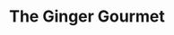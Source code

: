 ---
layout: place
title: "The Ginger Gourmet"
permalink: /massachusetts/north-reading/the-ginger-gourmet.html
stateAbbr: MA
stateName: Massachusetts
cityName: North Reading
seo:
  name: "The Ginger Gourmet"
  type: Restaurant
  links: https://thegingergourmet.com/
description: "The Ginger Gourmet serves delicious sushi in North Reading, Massachusetts. Try fresh Japanese dishes for a great dining experience. Available for takeout, delivery, lunch, and dinner."
place_id: ChIJJZ_aDl8J44kRgGRgHyadIzo
photos:
  - name: >-
      places/ChIJJZ_aDl8J44kRgGRgHyadIzo/photos/AeeoHcI7Kv7bD4J11LikBefRqjaKxR1x-pAlXz7oV-Tk6PChaCtSKrPPn_mdek6WwBXY7H48g8IeiNAWD0a-4cQ_315E19jBXlMbrPJ6dP8F1Ag8x0xpt9hzAgZdn3hKAlwmKHp_mvJt7JMWslb6paBVWrmLvE967U2-9QVcgiwigKywcFqHcd_a2WzvYdKOHxT6_ariEMWLWZuFAMrYExqxFdwmUrLU13kL9FEgB0ULvVx9EFyrNnTjO9F-xKHqK4MywpeLGAk_d7a059JU9m2ANDceQSzQua3bT2rGqIGK58xhf_opQ4LXYK73H2PMZJl1qMFA220YTwcTnt-pXokLXZoIaSYJGmHUqRo6d6jx8v16zuQ8tM1Gql_sLxzpQeYzb7wx8AqEOc31UGo1enfTXjD6GA_sFKtQIFsOtkiJoPrFmykG
    widthPx: 4032
    heightPx: 3024
    authorAttributions:
      - displayName: Simon lam
        uri: https://maps.google.com/maps/contrib/111049829303289304801
        photoUri: >-
          https://lh3.googleusercontent.com/a/ACg8ocLvVDEAYNpMDodqUxkBPM5ag7FNJ6s9quPdE0d9Kt4EkY8hdw=s100-p-k-no-mo
    flagContentUri: >-
      https://www.google.com/local/imagery/report/?cb_client=maps_api_places.places_api&image_key=!1e10!2sCIHM0ogKEICAgIDssvDSyQE&hl=en-US
    googleMapsUri: >-
      https://www.google.com/maps/place//data=!3m4!1e2!3m2!1sCIHM0ogKEICAgIDssvDSyQE!2e10!4m2!3m1!1s0x89e3095f0eda9f25:0x3a239d261f606480
  - name: >-
      places/ChIJJZ_aDl8J44kRgGRgHyadIzo/photos/AeeoHcLBu_bspqxZRb0oBe56ZBBvbCM7ZXMPKpJNCVWFX56sDRwttHSOaSiVW3iP1cNvBwVCx5bpDj0LUnDU8k2-2bCMWUfyBh-h9dD_58-AIfUQEHhkyV1QF1ZlhE8Pb8WcZQpjXtA-EvwSA6A5adbb746vszeUjF56z6IJifHAcSqSqK3HOVMon_LRSCBYxovOCZYkw92r8QHVxY_54kztFGKm4ZWaXA7OeaPJUv-js8VudqcMSBzuUKDP3MI7abBQXbzZarl3uQftwi8rRm_6mvOV1Db4A-jAyKCOA9TWYeIRiyCnyygL1C84UxTr38FJRXnk75qvTHIaMfNLwWAbzne01L59USAXmnN33PMdu5uORY1TV5Dz2X3VmRul4onsLQax8kzfATX9HHAJwENysoz3KoRrgjvvEGg9iCx9SPwlZDj9
    widthPx: 4032
    heightPx: 2399
    authorAttributions:
      - displayName: Jane
        uri: https://maps.google.com/maps/contrib/105690379387070649398
        photoUri: >-
          https://lh3.googleusercontent.com/a/ACg8ocJDY59cVMQu7lD4J61pQWT1sgSl3jmGRsU56BFv87IPYOzafQ=s100-p-k-no-mo
    flagContentUri: >-
      https://www.google.com/local/imagery/report/?cb_client=maps_api_places.places_api&image_key=!1e10!2sCIHM0ogKEICAgIC6_vbz5QE&hl=en-US
    googleMapsUri: >-
      https://www.google.com/maps/place//data=!3m4!1e2!3m2!1sCIHM0ogKEICAgIC6_vbz5QE!2e10!4m2!3m1!1s0x89e3095f0eda9f25:0x3a239d261f606480
  - name: >-
      places/ChIJJZ_aDl8J44kRgGRgHyadIzo/photos/AeeoHcLoko2aYlW3O1Z6acVtVbqobejd633ENeAJ8roDrxP5RR0Nwk-Th2qGc8uv-03GoAhPxuLkI9nVRDdR7qwK2wZxDt0OHwn_dixCryThaTT7wXOsJg3_zvIR0V0vH4of3gcbQ1eJm7itTH0WOzNTyZqYVdYMsWHCeZ4HHRlx0hBjNmoakcg9LcHBaOJXrf_0oCK8wlU1i0b-5fJuIw0BesPSI79xnd-SwGTo1XP-7xjLqpL8IWdK21um_muVpnkUIA1q5FvUBJv08A9ATcvviNJcBQu6sqtiip9FJ0sqymu1O6pig8cklIr-dTN6ee55gyfImg0GUXWoiKmNFGtqc1lmMA6_vOCWEkIvbVCXyWQ7n5_fygHguJva0m_nHp4JeERKCllrmEgtpNY6x7NseWH6Pv84HhEvxaDflUa5lQFuEWN-
    widthPx: 4032
    heightPx: 3024
    authorAttributions:
      - displayName: Simon lam
        uri: https://maps.google.com/maps/contrib/111049829303289304801
        photoUri: >-
          https://lh3.googleusercontent.com/a/ACg8ocLvVDEAYNpMDodqUxkBPM5ag7FNJ6s9quPdE0d9Kt4EkY8hdw=s100-p-k-no-mo
    flagContentUri: >-
      https://www.google.com/local/imagery/report/?cb_client=maps_api_places.places_api&image_key=!1e10!2sCIHM0ogKEICAgIDssoHB7AE&hl=en-US
    googleMapsUri: >-
      https://www.google.com/maps/place//data=!3m4!1e2!3m2!1sCIHM0ogKEICAgIDssoHB7AE!2e10!4m2!3m1!1s0x89e3095f0eda9f25:0x3a239d261f606480
  - name: >-
      places/ChIJJZ_aDl8J44kRgGRgHyadIzo/photos/AeeoHcKUo8DF0TRv8vRO1ExqsSZ8XOZsQ4krju9Zv0ZwL9FoFjEWK1ungRIH6qI3RS2Yiv4XO0RcW45YxBjnG_qDNJAkW6L5QW6A7P5yPQ2JEAlmMF2C9lHxf9_gz8OSHcD8DDLuaVInrFOcTwY_uUFNXe2xJR0RJgNT-EVW_fb_jb39VFo9AMjqGp1usDta5DPc7kKsKLdhTe_nPMK2PFdx4mUM8_x6Vw3TfBQ_v8qFPC4HJVM4bLOVF7xwAxDXCll52K9KmTIowAkh2D3UPCo7CPe_kR_PE_HLn-_KxYyrWll1aebmP4y02z2MvEsoUfMyZ7kIjsPB2nm34OdD0lkg2xg-xD706AIVW42AO8ogPKimTCFlDVHJcpKimxINT7C2d776BLKH8uTYrzzTjdOlPH5HFEp55l1nHEzdlyaIeFuA_g
    widthPx: 4032
    heightPx: 3024
    authorAttributions:
      - displayName: sr i
        uri: https://maps.google.com/maps/contrib/105583396157996228145
        photoUri: >-
          https://lh3.googleusercontent.com/a/ACg8ocI2Cw3jw1myo8Xm9Y4WC2C3LRD80euQFcDIn5bvL-PM6lpTwnPt=s100-p-k-no-mo
    flagContentUri: >-
      https://www.google.com/local/imagery/report/?cb_client=maps_api_places.places_api&image_key=!1e10!2sCIHM0ogKEICAgICZrJ_gUA&hl=en-US
    googleMapsUri: >-
      https://www.google.com/maps/place//data=!3m4!1e2!3m2!1sCIHM0ogKEICAgICZrJ_gUA!2e10!4m2!3m1!1s0x89e3095f0eda9f25:0x3a239d261f606480
  - name: >-
      places/ChIJJZ_aDl8J44kRgGRgHyadIzo/photos/AeeoHcIfkMk2IoU8lCYYCU_jk0JjFZ0wa6bZLvuj0aOeR87O425rpe6y_xQpYNDB63il-bONR2bgEvCNiH3zxaKy4Z8euOnDdZRBA7uWS1VC01RoF2JTiHzcTotwfe3YxOrwPiIw47_r0eGwVpGX9eYm3HZDrejdzmvTFmSy_eXtgn-lyc-mGbtbS9B0PrXy1sV5xvzc6fsSKvoH6LKfcKS8TekDHJhdlSla_8tskPb8Gp1FeG8eWA6M8IMIVELwnqEJfSWS2atzho8wTi11V5URW4j43CZjNhbItqorOoGuHsPCE9xOmdojcBTfmHM70a25hnvC88MEUcCgCJYFD6wOYVl9bQUhStlKYEzlE3LvYPdS38-EfygX8odJ-78DrdlIrjEcEm4KFQbgTn1-SMxheyDuZsIUBWSDkNUbEhZCnDL90AU
    widthPx: 3024
    heightPx: 4032
    authorAttributions:
      - displayName: James Phillips
        uri: https://maps.google.com/maps/contrib/112967577723705047912
        photoUri: >-
          https://lh3.googleusercontent.com/a/ACg8ocKYd0LqJ7yZia4Ci__Eguv-ayrGLBp0V4UVMoliSZRYMIUmsg=s100-p-k-no-mo
    flagContentUri: >-
      https://www.google.com/local/imagery/report/?cb_client=maps_api_places.places_api&image_key=!1e10!2sCIHM0ogKEICAgICE7YC1owE&hl=en-US
    googleMapsUri: >-
      https://www.google.com/maps/place//data=!3m4!1e2!3m2!1sCIHM0ogKEICAgICE7YC1owE!2e10!4m2!3m1!1s0x89e3095f0eda9f25:0x3a239d261f606480
  - name: >-
      places/ChIJJZ_aDl8J44kRgGRgHyadIzo/photos/AeeoHcLgtckWlEswEpkhYGTWE280_LpVgzkLGg78u4kvMZbnlgyn16vHwSHxsRzZxxqnSqdiHl38XqlTLYNYtZ7ut2daytkatri6tDFe2gKlZlvwiTxbuxABpeY0ysVErZJCCWxVeGaGmvXWq6sgaG4l8kPTlYWgDDS__SQqGZJzq9T-qNnpiq6EfjN7Es1okj3v_uL0H8p02pLjppQqRMLjI0u1a-bu_FcD-rm2laZR5HKtPTyxO2P9ucGlJB2qlKkgkVFKFQmpJjexgjsNAr8obuG22y4hYkbiQyyeXa3GvTkcP4RyASxFTKZ7O_IsGL6R9TFTpeNMYa1bnXEfGHxRDBP2e2gYXpiZ6E1GFHBpk6tNodiv_irfTmCVA0rDsHMvW3XrnbR_Ou_QnNH-8r5l_ZpbdnuQBimRb7_2bhO9-HdjqQ
    widthPx: 2084
    heightPx: 4624
    authorAttributions:
      - displayName: Lindsey Nakhoul
        uri: https://maps.google.com/maps/contrib/114908833520125219256
        photoUri: >-
          https://lh3.googleusercontent.com/a-/ALV-UjV-GJCmIhijkCPFJk2dd8ikG5ilHVzhuu-Eg7XNtbF652LmKXp6Lw=s100-p-k-no-mo
    flagContentUri: >-
      https://www.google.com/local/imagery/report/?cb_client=maps_api_places.places_api&image_key=!1e10!2sCIHM0ogKEICAgIDO5oOmXw&hl=en-US
    googleMapsUri: >-
      https://www.google.com/maps/place//data=!3m4!1e2!3m2!1sCIHM0ogKEICAgIDO5oOmXw!2e10!4m2!3m1!1s0x89e3095f0eda9f25:0x3a239d261f606480
  - name: >-
      places/ChIJJZ_aDl8J44kRgGRgHyadIzo/photos/AeeoHcJ_xcs6-YMCNzrtNkC68aBCTjiBK-633X_GUDLVZ9McmRnx_sggPlKhGh2XIKHIKimwnXERLlPYf7Vo-u_rC3CyBaRovCV0niZ2JhMXAhFqqMQuvW5CDq-t0U5PO_z_hVQkidpWpHIIn6ZtAJ3ZH55EkMr5Tlwt06PV8er-Ij5qib4b3qBmCpDc7SI5k0PatOOQ58iLuQgD2-w2_E-yh4E1n6FGq5mzXoEN9PyD7_BFqSzqqUP6EFUtnR3arZSXkRU6B1tRneXaEkJZTR9INMXYq_BkGswZkQSQqlVL5twOS3j_WLhSndByUQ4fgKX7B0idmrJccOCI-XjaWHd_3dvU3dQLZWUSflKf5zEKqlGF2ic0zcbKzcF4OzoIszvzT7T1iLO04i-U09oT68UEI0ukh7myT37vYtufdyi1RmhKcQ
    widthPx: 4800
    heightPx: 2700
    authorAttributions:
      - displayName: Christopher Gates
        uri: https://maps.google.com/maps/contrib/107220065922949075092
        photoUri: >-
          https://lh3.googleusercontent.com/a-/ALV-UjUVSQXEegbSrfqymaK7a-ElKnSFx3QEZ72GPczdwTogEghta4s6=s100-p-k-no-mo
    flagContentUri: >-
      https://www.google.com/local/imagery/report/?cb_client=maps_api_places.places_api&image_key=!1e10!2sCIHM0ogKEICAgIDEzszxRw&hl=en-US
    googleMapsUri: >-
      https://www.google.com/maps/place//data=!3m4!1e2!3m2!1sCIHM0ogKEICAgIDEzszxRw!2e10!4m2!3m1!1s0x89e3095f0eda9f25:0x3a239d261f606480
  - name: >-
      places/ChIJJZ_aDl8J44kRgGRgHyadIzo/photos/AeeoHcJfYWgq95UNa5QNEiLlBw7EMlkEi3IOjz3vW0JNiunnLmTUcc0SC0dFd2jRmCgjwOLcHg8QM5Do1srKdXGDdYLfQOPHlNmb94ZwZbHPlgRunRmYDfx2GyvyUgSossz5atNG1sID1amsZ2upg5tIZQdlcA604kwBWErTGyTslPZILengIbnRf2rdPCaiNTA0HgjwCY0i3tdxrpIZiAY6U-MY2K1goXYu2IvYFkAch-8bPly0X4DfBgg1RLOpq2dm5UtpQcT0tOWdoqUj0N_Hz5vDVXxZ4EwHUjbu9Vqp-cSShzTfSNqANNRBAREZlw9h1wbHQ63iI9vskaxxPca0owVXfL5LiSmeY1MKu0-CBygtacvBvNb-fE3Vn03O0T-_wu7_FAfWzuh2NnF-MjbCHuNvmymPWrvIbDDF8EQHKx9_YA
    widthPx: 4048
    heightPx: 3036
    authorAttributions:
      - displayName: Michelle Callahan
        uri: https://maps.google.com/maps/contrib/108127163172576824888
        photoUri: >-
          https://lh3.googleusercontent.com/a-/ALV-UjUFG2sdx7GyXkelzxSduD107Mv7RrbYh7zxw0u1inAgtbtB3hNu=s100-p-k-no-mo
    flagContentUri: >-
      https://www.google.com/local/imagery/report/?cb_client=maps_api_places.places_api&image_key=!1e10!2sCIHM0ogKEICAgID4r96TBw&hl=en-US
    googleMapsUri: >-
      https://www.google.com/maps/place//data=!3m4!1e2!3m2!1sCIHM0ogKEICAgID4r96TBw!2e10!4m2!3m1!1s0x89e3095f0eda9f25:0x3a239d261f606480
  - name: >-
      places/ChIJJZ_aDl8J44kRgGRgHyadIzo/photos/AeeoHcJQ2XwteSKhTrt7oalPtkaKAC8TkKcqNHtF6wXt5e8BjeKAfecO8gFyqus988yv1Qt0KmUesC6OceYRplHBOqca4TdiJo-CKsV9JU9jWjENUWsgHeKW0F_2GQpDjvV4cQNnZbNEaZAIDJU1Xp_CFCbI4Aqi_BMK0zTyPlklkXeXTq7A7oXEOsJjD7p1-QMc-XpH6SSF1vrijako-J9ym_7A3pqZN6C_DrTzLn3v440ONF5y1-EKZl1MlA0A2InOTeHHGh6gA9LkUmbMjiKthwnkh37CwrO0EOmYjCVV2yulmQ6q3iif7-IyiVzYEG7MYK0NnQ7c6mHXpYAoppS-1IJv34-qP3cpIJ8wvGTjkhhAnSEcfl9C6emUYPon9bkapY2oNiw7tvNi3JwwI-gK2N23QFZcoiuYUcMlLmugVsDwG870
    widthPx: 4656
    heightPx: 3492
    authorAttributions:
      - displayName: Rebecca Flores-Mantilla
        uri: https://maps.google.com/maps/contrib/114248146429240069467
        photoUri: >-
          https://lh3.googleusercontent.com/a/ACg8ocIV9LFLkdUAvCay4zT2wipe4LJy581FwAELBzOdqn5xPjtmjg=s100-p-k-no-mo
    flagContentUri: >-
      https://www.google.com/local/imagery/report/?cb_client=maps_api_places.places_api&image_key=!1e10!2sCIHM0ogKEICAgIC0wL_nmQE&hl=en-US
    googleMapsUri: >-
      https://www.google.com/maps/place//data=!3m4!1e2!3m2!1sCIHM0ogKEICAgIC0wL_nmQE!2e10!4m2!3m1!1s0x89e3095f0eda9f25:0x3a239d261f606480
  - name: >-
      places/ChIJJZ_aDl8J44kRgGRgHyadIzo/photos/AeeoHcJ5tiwV8imKkyyuEy-pZBvnWEU0QiCf94emeeZS3o_fY384CJr730W8sy6Rl2kIklMYXr_u-OMQ9Vw4Pi5olg7aYcUQ9sTJc56oYmiWLXUz3qoD1D6HH4zvWKIpYsBQDyEmfMKSnGpdKPqy61PKLWjpHqOvN_QRUpKoi1pVsRDYHpe9gQs9n6tGoEHrkwmurStqCXTloxhwdL7wTVJmrJqHtd1rusia2auJxKDsgB2TYTSiQJWEmFkG4paLNGE1iWWUwTRiZtMNS29i30hXc7b77lK4_e28XQjHq4Zd6ylWdl3c02zLQQL0tiRprPRESdCS-hbsWS_fpEgbfJm4loyogxHTVxpF-isEMMlso-PSrfLBe0-IXSmm-lFgXLyyP9c5dp35x--PgrZUobcfVz-BH0U7vPTIhHSk9L2oM1Y3V-yR
    widthPx: 4032
    heightPx: 3024
    authorAttributions:
      - displayName: Demetri Karoutsos
        uri: https://maps.google.com/maps/contrib/111220908787801042258
        photoUri: >-
          https://lh3.googleusercontent.com/a/ACg8ocItxusnI65iGFdOTDR41Z9maOsBTfDOi-VTQHNXj6T9_UkSQA=s100-p-k-no-mo
    flagContentUri: >-
      https://www.google.com/local/imagery/report/?cb_client=maps_api_places.places_api&image_key=!1e10!2sCIHM0ogKEICAgID2oKf75AE&hl=en-US
    googleMapsUri: >-
      https://www.google.com/maps/place//data=!3m4!1e2!3m2!1sCIHM0ogKEICAgID2oKf75AE!2e10!4m2!3m1!1s0x89e3095f0eda9f25:0x3a239d261f606480
address: 265 Main St, North Reading, MA 01864, USA
street: 265 Main St
city: North Reading
state: MA
zip: '01864'
country: USA
neighborhood: null
latitude: '42.591407'
longitude: '-71.116060'
accessibility_options:
  wheelchairAccessibleParking: true
  wheelchairAccessibleEntrance: true
  wheelchairAccessibleRestroom: true
  wheelchairAccessibleSeating: true
business_status: OPERATIONAL
name: The Ginger Gourmet
google_maps_links:
  directionsUri: >-
    https://www.google.com/maps/dir//''/data=!4m7!4m6!1m1!4e2!1m2!1m1!1s0x89e3095f0eda9f25:0x3a239d261f606480!3e0
  placeUri: https://maps.google.com/?cid=4189364865445422208
  writeAReviewUri: >-
    https://www.google.com/maps/place//data=!4m3!3m2!1s0x89e3095f0eda9f25:0x3a239d261f606480!12e1
  reviewsUri: >-
    https://www.google.com/maps/place//data=!4m4!3m3!1s0x89e3095f0eda9f25:0x3a239d261f606480!9m1!1b1
  photosUri: >-
    https://www.google.com/maps/place//data=!4m3!3m2!1s0x89e3095f0eda9f25:0x3a239d261f606480!10e5
primary_type: Chinese Restaurant
opening_hours:
  regular: null
  current: null
secondary_opening_hours:
  regular:
    weekdayDescriptions: null
    type: null
  current:
    weekdayDescriptions: null
    type: null
phone: (978) 664-3333
price_level: null
price_range: $10 &ndash; $20
rating: '4.3'
rating_count: 207
website: https://thegingergourmet.com/
reviews:
  - name: >-
      places/ChIJJZ_aDl8J44kRgGRgHyadIzo/reviews/ChdDSUhNMG9nS0VJQ0FnSUM5ZzdESHJ3RRAB
    relativePublishTimeDescription: a year ago
    rating: 4
    text:
      text: >-
        Very nice atmosphere.  Service okay but need to ask twice as a reminder.
        They walk away from the keno machine too often and you miss your game.
        All the food I ordered was delicious except fried calamari. Looked
        terrible and smelled fishy. Don't let that sway you from enjoying this
        resturant. Very nice place and friendly staff.
      languageCode: en
    originalText:
      text: >-
        Very nice atmosphere.  Service okay but need to ask twice as a reminder.
        They walk away from the keno machine too often and you miss your game.
        All the food I ordered was delicious except fried calamari. Looked
        terrible and smelled fishy. Don't let that sway you from enjoying this
        resturant. Very nice place and friendly staff.
      languageCode: en
    authorAttribution:
      displayName: ProductTester
      uri: https://www.google.com/maps/contrib/115909689473749178752/reviews
      photoUri: >-
        https://lh3.googleusercontent.com/a-/ALV-UjWJG3YeOLOG9NovSYSlbsPXF7UvSw3KBdN-dC1VbuYiWVYrdeM=s128-c0x00000000-cc-rp-mo-ba4
    publishTime: '2024-03-09T00:02:53.587435Z'
    flagContentUri: >-
      https://www.google.com/local/review/rap/report?postId=ChdDSUhNMG9nS0VJQ0FnSUM5ZzdESHJ3RRAB&d=17924085&t=1
    googleMapsUri: >-
      https://www.google.com/maps/reviews/data=!4m6!14m5!1m4!2m3!1sChdDSUhNMG9nS0VJQ0FnSUM5ZzdESHJ3RRAB!2m1!1s0x89e3095f0eda9f25:0x3a239d261f606480
  - name: >-
      places/ChIJJZ_aDl8J44kRgGRgHyadIzo/reviews/ChdDSUhNMG9nS0VJQ0FnSUQyb0tmN3hBRRAB
    relativePublishTimeDescription: 2 years ago
    rating: 5
    text:
      text: >-
        First visit, the food was decent for American Chinese. The service was
        great. Nice atmosphere and clean. When it comes to American Chinese it’s
        hard to impress me, the food is either subpar or decent ha ha. Would
        definitely visit again as my boyfriend likes this place and the sushi
        was decent too. If you are in town or passing through I recommend
        stopping in as I am confident you won’t be disappointed and likely
        impressed.
      languageCode: en
    originalText:
      text: >-
        First visit, the food was decent for American Chinese. The service was
        great. Nice atmosphere and clean. When it comes to American Chinese it’s
        hard to impress me, the food is either subpar or decent ha ha. Would
        definitely visit again as my boyfriend likes this place and the sushi
        was decent too. If you are in town or passing through I recommend
        stopping in as I am confident you won’t be disappointed and likely
        impressed.
      languageCode: en
    authorAttribution:
      displayName: Demetri Karoutsos
      uri: https://www.google.com/maps/contrib/111220908787801042258/reviews
      photoUri: >-
        https://lh3.googleusercontent.com/a/ACg8ocItxusnI65iGFdOTDR41Z9maOsBTfDOi-VTQHNXj6T9_UkSQA=s128-c0x00000000-cc-rp-mo-ba5
    publishTime: '2022-05-03T13:47:07.754817Z'
    flagContentUri: >-
      https://www.google.com/local/review/rap/report?postId=ChdDSUhNMG9nS0VJQ0FnSUQyb0tmN3hBRRAB&d=17924085&t=1
    googleMapsUri: >-
      https://www.google.com/maps/reviews/data=!4m6!14m5!1m4!2m3!1sChdDSUhNMG9nS0VJQ0FnSUQyb0tmN3hBRRAB!2m1!1s0x89e3095f0eda9f25:0x3a239d261f606480
  - name: >-
      places/ChIJJZ_aDl8J44kRgGRgHyadIzo/reviews/ChdDSUhNMG9nS0VJQ0FnSUM1N3Y2R25RRRAB
    relativePublishTimeDescription: a year ago
    rating: 5
    text:
      text: >-
        Our new go-to Chinese and sushi place! We've gotten both lunch and
        dinner so far and are very impressed. Food is fresh, good quality,
        generous portions. The shrimp tempura is very lite and crunchy coating
        with sweet shrimp, the egg rolls are fresh made -not the frozen kind,
        the best crab ragoons ever and thick flavorful chicken teriyaki. Sushi
        is very well made, well above average for the area, we loved the Red Sox
        roll. The rice is New York style Chinese, so up to individual
        preference, but honestly we barely got to the rice with all the yummy
        food options. Each time I go in intending to take pictures of the food,
        but immediately forget at the sight of it 😋 Will be going back
        regularly!
      languageCode: en
    originalText:
      text: >-
        Our new go-to Chinese and sushi place! We've gotten both lunch and
        dinner so far and are very impressed. Food is fresh, good quality,
        generous portions. The shrimp tempura is very lite and crunchy coating
        with sweet shrimp, the egg rolls are fresh made -not the frozen kind,
        the best crab ragoons ever and thick flavorful chicken teriyaki. Sushi
        is very well made, well above average for the area, we loved the Red Sox
        roll. The rice is New York style Chinese, so up to individual
        preference, but honestly we barely got to the rice with all the yummy
        food options. Each time I go in intending to take pictures of the food,
        but immediately forget at the sight of it 😋 Will be going back
        regularly!
      languageCode: en
    authorAttribution:
      displayName: y o
      uri: https://www.google.com/maps/contrib/106081720662723606809/reviews
      photoUri: >-
        https://lh3.googleusercontent.com/a/ACg8ocKHV-k35CywQpfhjfOJvrwQq9adRHBu4KOONizqEHdv4NqVUA=s128-c0x00000000-cc-rp-mo
    publishTime: '2023-10-14T17:16:34.775305Z'
    flagContentUri: >-
      https://www.google.com/local/review/rap/report?postId=ChdDSUhNMG9nS0VJQ0FnSUM1N3Y2R25RRRAB&d=17924085&t=1
    googleMapsUri: >-
      https://www.google.com/maps/reviews/data=!4m6!14m5!1m4!2m3!1sChdDSUhNMG9nS0VJQ0FnSUM1N3Y2R25RRRAB!2m1!1s0x89e3095f0eda9f25:0x3a239d261f606480
  - name: >-
      places/ChIJJZ_aDl8J44kRgGRgHyadIzo/reviews/ChZDSUhNMG9nS0VJQ0FnSURQaWFPbE5REAE
    relativePublishTimeDescription: 4 months ago
    rating: 5
    text:
      text: >-
        They are such wonderful people with amazing food! My sister loves
        ordering from here so we go every once in a while and they never
        disappoint. Special thanks to the guy working the front counter/phone
        yesterday :).
      languageCode: en
    originalText:
      text: >-
        They are such wonderful people with amazing food! My sister loves
        ordering from here so we go every once in a while and they never
        disappoint. Special thanks to the guy working the front counter/phone
        yesterday :).
      languageCode: en
    authorAttribution:
      displayName: Evelyn
      uri: https://www.google.com/maps/contrib/108705301381572613139/reviews
      photoUri: >-
        https://lh3.googleusercontent.com/a/ACg8ocLg6v4Dq7q3pmdFgofyFwno1n2qvx_WS171UJpIkrmQepQDQg=s128-c0x00000000-cc-rp-mo-ba3
    publishTime: '2024-12-03T13:37:04.013860Z'
    flagContentUri: >-
      https://www.google.com/local/review/rap/report?postId=ChZDSUhNMG9nS0VJQ0FnSURQaWFPbE5REAE&d=17924085&t=1
    googleMapsUri: >-
      https://www.google.com/maps/reviews/data=!4m6!14m5!1m4!2m3!1sChZDSUhNMG9nS0VJQ0FnSURQaWFPbE5REAE!2m1!1s0x89e3095f0eda9f25:0x3a239d261f606480
  - name: >-
      places/ChIJJZ_aDl8J44kRgGRgHyadIzo/reviews/ChdDSUhNMG9nS0VJQ0FnSURYeHRIWmd3RRAB
    relativePublishTimeDescription: 5 months ago
    rating: 5
    text:
      text: >-
        We stopped in here after visiting cowabungas and we were very hungry.

        We ordered the pupu platter for two & a large fried rice and a 2 sushi
        combo with a soup and salad..

        All of this was less than $50!

        The atmosphere was beautiful, very elegant and modern and clean. The
        service was also good, attentive and giving us our space.

        Food was tasty, large portions,and well presented.

        I’m so happy I found a place I could feed the whole family on a budget
        without compromising quality!!
      languageCode: en
    originalText:
      text: >-
        We stopped in here after visiting cowabungas and we were very hungry.

        We ordered the pupu platter for two & a large fried rice and a 2 sushi
        combo with a soup and salad..

        All of this was less than $50!

        The atmosphere was beautiful, very elegant and modern and clean. The
        service was also good, attentive and giving us our space.

        Food was tasty, large portions,and well presented.

        I’m so happy I found a place I could feed the whole family on a budget
        without compromising quality!!
      languageCode: en
    authorAttribution:
      displayName: Norma Perez
      uri: https://www.google.com/maps/contrib/113871001537702252058/reviews
      photoUri: >-
        https://lh3.googleusercontent.com/a-/ALV-UjWDkIrfZxB8cc7lkGEMF8rduFCizBIb1RS8T-aiBOZZ-FHILrtW=s128-c0x00000000-cc-rp-mo-ba4
    publishTime: '2024-10-26T17:26:12.081653Z'
    flagContentUri: >-
      https://www.google.com/local/review/rap/report?postId=ChdDSUhNMG9nS0VJQ0FnSURYeHRIWmd3RRAB&d=17924085&t=1
    googleMapsUri: >-
      https://www.google.com/maps/reviews/data=!4m6!14m5!1m4!2m3!1sChdDSUhNMG9nS0VJQ0FnSURYeHRIWmd3RRAB!2m1!1s0x89e3095f0eda9f25:0x3a239d261f606480
parking_options:
  freeParkingLot: true
  freeStreetParking: true
  valetParking: false
payment_options:
  acceptsCreditCards: true
  acceptsDebitCards: true
  acceptsCashOnly: false
  acceptsNfc: true
allow_dogs: null
curbside_pickup: null
delivery: true
dine_in: true
good_for_children: true
good_for_groups: true
good_for_sports: null
live_music: false
menu_for_children: true
outdoor_seating: false
reservable: true
restroom: true
serves_beer: true
serves_breakfast: false
serves_brunch: null
serves_cocktails: true
serves_coffee: true
serves_dinner: true
serves_dessert: true
serves_lunch: true
serves_vegetarian_food: true
serves_wine: true
takeout: true
summary: null

---